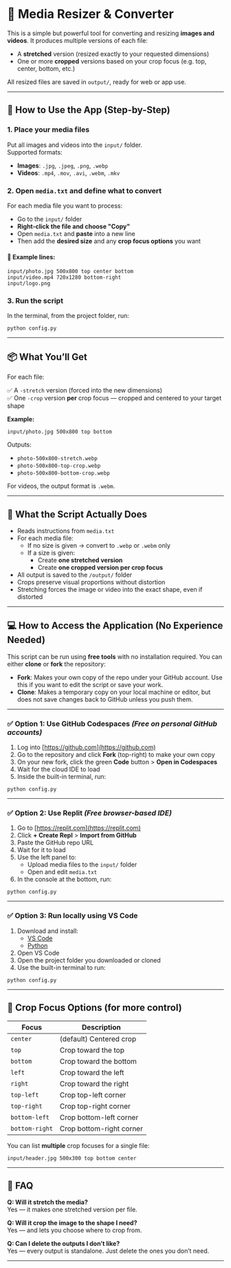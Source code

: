 
# 📸 Media Resizer & Converter

This is a simple but powerful tool for converting and resizing **images and videos**. It produces multiple versions of each file:
- A **stretched** version (resized exactly to your requested dimensions)
- One or more **cropped** versions based on your crop focus (e.g. top, center, bottom, etc.)

All resized files are saved in `output/`, ready for web or app use.

---

## 🚀 How to Use the App (Step-by-Step)

### 1. Place your media files
Put all images and videos into the `input/` folder.  
Supported formats:
- **Images**: `.jpg`, `.jpeg`, `.png`, `.webp`
- **Videos**: `.mp4`, `.mov`, `.avi`, `.webm`, `.mkv`

### 2. Open `media.txt` and define what to convert

For each media file you want to process:

- Go to the `input/` folder
- **Right-click the file and choose "Copy"**
- Open `media.txt` and **paste** into a new line
- Then add the **desired size** and any **crop focus options** you want

#### 📝 Example lines:
```
input/photo.jpg 500x800 top center bottom
input/video.mp4 720x1280 bottom-right
input/logo.png
```

### 3. Run the script

In the terminal, from the project folder, run:

```
python config.py
```

---

## 📦 What You’ll Get

For each file:

✅ A `-stretch` version (forced into the new dimensions)  
✅ One `-crop` version **per** crop focus — cropped and centered to your target shape

**Example:**

```
input/photo.jpg 500x800 top bottom
```

Outputs:
- `photo-500x800-stretch.webp`
- `photo-500x800-top-crop.webp`
- `photo-500x800-bottom-crop.webp`

For videos, the output format is `.webm`.

---

## 🧠 What the Script Actually Does

- Reads instructions from `media.txt`
- For each media file:
  - If no size is given → convert to `.webp` or `.webm` only
  - If a size is given:
    - Create **one stretched version**
    - Create **one cropped version per crop focus**
- All output is saved to the `/output/` folder
- Crops preserve visual proportions without distortion
- Stretching forces the image or video into the exact shape, even if distorted

---

## 💻 How to Access the Application (No Experience Needed)

This script can be run using **free tools** with no installation required. You can either **clone** or **fork** the repository:

- **Fork**: Makes your own copy of the repo under your GitHub account. Use this if you want to edit the script or save your work.
- **Clone**: Makes a temporary copy on your local machine or editor, but does not save changes back to GitHub unless you push them.

---

### ✅ Option 1: Use GitHub Codespaces *(Free on personal GitHub accounts)*

1. Log into [https://github.com](https://github.com)
2. Go to the repository and click **Fork** (top-right) to make your own copy
3. On your new fork, click the green **Code** button > **Open in Codespaces**
4. Wait for the cloud IDE to load
5. Inside the built-in terminal, run:

```
python config.py
```

---

### ✅ Option 2: Use Replit *(Free browser-based IDE)*

1. Go to [https://replit.com](https://replit.com)
2. Click **+ Create Repl** > **Import from GitHub**
3. Paste the GitHub repo URL
4. Wait for it to load
5. Use the left panel to:
   - Upload media files to the `input/` folder
   - Open and edit `media.txt`
6. In the console at the bottom, run:

```
python config.py
```

---

### ✅ Option 3: Run locally using VS Code

1. Download and install:
   - [VS Code](https://code.visualstudio.com/)
   - [Python](https://www.python.org/downloads/)
2. Open VS Code
3. Open the project folder you downloaded or cloned
4. Use the built-in terminal to run:

```
python config.py
```

---

## 🧾 Crop Focus Options (for more control)

| Focus         | Description             |
|---------------|--------------------------|
| `center`      | (default) Centered crop  |
| `top`         | Crop toward the top      |
| `bottom`      | Crop toward the bottom   |
| `left`        | Crop toward the left     |
| `right`       | Crop toward the right    |
| `top-left`    | Crop top-left corner     |
| `top-right`   | Crop top-right corner    |
| `bottom-left` | Crop bottom-left corner  |
| `bottom-right`| Crop bottom-right corner |

You can list **multiple** crop focuses for a single file:
```
input/header.jpg 500x300 top bottom center
```

---

## 🙋 FAQ

**Q: Will it stretch the media?**  
Yes — it makes one stretched version per file.

**Q: Will it crop the image to the shape I need?**  
Yes — and lets you choose where to crop from.

**Q: Can I delete the outputs I don’t like?**  
Yes — every output is standalone. Just delete the ones you don’t need.

---

